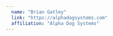 ```yaml
---
  name: "Brian Gatley"
  link: "https://alphadogsystems.com"
  affiliation: "Alpha Dog Systems"
---
```


